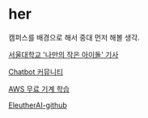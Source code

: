 # her

캠퍼스를 배경으로 해서 중대 먼저 해볼 생각. 






[서울대학교 '나만의 작은 아이돌' 기사](https://www.wikitree.co.kr/articles/787654)

[Chatbot 커뮤니티](https://www.facebook.com/groups/ChatbotDevKR)

[AWS 무료 기계 학습](https://aws.amazon.com/ko/free/machine-learning/?trk=8466b694-6574-439c-8127-69b16342e6f9&sc_channel=ps&s_kwcid=AL!4422!3!588924179676!e!!g!!tts%20%EC%84%9C%EB%B9%84%EC%8A%A4&ef_id=Cj0KCQiA7bucBhCeARIsAIOwr-9GDJRooWYWrautZWuKpcQm32WXcmbXMT6MOLqQ0Z9IMX6ge_5q5ZAaAhhEEALw_wcB:G:s&s_kwcid=AL!4422!3!588924179676!e!!g!!tts%20%EC%84%9C%EB%B9%84%EC%8A%A4)

[EleutherAI-github](https://github.com/EleutherAI/)
